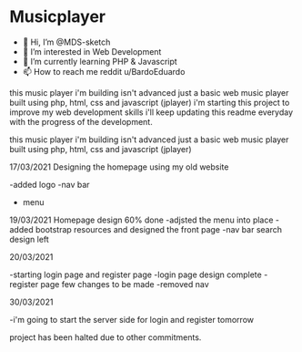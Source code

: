 # Musicplayer
- 👋 Hi, I’m @MDS-sketch
- 👀 I’m interested in Web Development
- 🌱 I’m currently learning PHP & Javascript
- 📫 How to reach me reddit u/BardoEduardo

<!---
MDS-sketch/MDS-sketch is a ✨ special ✨ repository because its `README.md` (this file) appears on your GitHub profile.
You can click the Preview link to take a look at your changes.
--->

this music player i'm building isn't advanced just a basic web music player built using php, html, css and javascript (jplayer)
i'm starting this project to improve my web development skills i'll keep updating this readme everyday with the progress of the development. 

this music player i'm building isn't advanced just a basic web music player built using php, html, css and javascript (jplayer) 

17/03/2021 Designing the homepage using my old website 

-added logo
-nav bar
- menu

19/03/2021 Homepage design 60% done
 -adjsted the menu into place
 -added bootstrap resources and designed the front page
 -nav bar search design left

 20/03/2021

 -starting login page and register page
 -login page design complete
 -register page few changes to be made
 -removed nav


30/03/2021
 
-i'm going to start the server side for login and register tomorrow

project has been halted due to other commitments.
